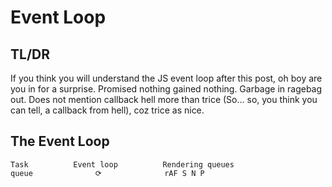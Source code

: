 # Event Loop

## TL/DR
If you think you will understand the JS event loop after this post, oh boy are you in for a surprise. Promised nothing gained nothing. Garbage in ragebag out. Does not mention callback hell more than trice (So… so, you think you can tell, a callback from hell), coz trice as nice.

## The Event Loop

```
Task          Event loop          Rendering queues
queue              ⟳              rAF S N P
```
